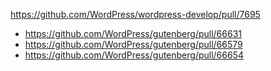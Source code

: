 https://github.com/WordPress/wordpress-develop/pull/7695

* https://github.com/WordPress/gutenberg/pull/66631
* https://github.com/WordPress/gutenberg/pull/66579
* https://github.com/WordPress/gutenberg/pull/66654
